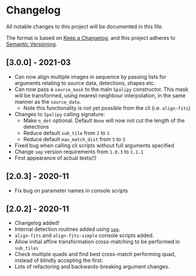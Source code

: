 # Changelog
All notable changes to this project will be documented in this file.

The format is based on [Keep a Changelog](https://keepachangelog.com/en/1.0.0/),
and this project adheres to [Semantic Versioning](https://semver.org/spec/v2.0.0.html).

## [3.0.0] - 2021-03
 - Can now align multiple images in sequence by passing lists for arguments relating to
   source data, detections, shapes etc.
 - Can now pass a `source_mask` to the main `Spalipy` constructor. This mask will be transformed, using
   nearest neighbour interpolation, in the same manner as the `source_data`.
   - Note this functionality is not yet possible from the cli (i.e. `align-fits`)
 - Changes to `Spalipy` calling signature:
   - Make `n_det` optional. Default `None` will now not cut the length of the detections
   - Reduce default `sub_tile` from `2` to `1`
   - Reduce default `max_match_dist` from `5` to `3`
 - Fixed bug when calling cli scripts without full arguments specified
 - Change `sep` version requirements from `1.0.3` to `1.1.1`
 - First appearance of actual tests(!)

## [2.0.3] - 2020-11

 - Fix bug on parameter names in console scripts
 
## [2.0.2] - 2020-11

 - Changelog added!
 - Internal detection routines added using [`sep`](https://github.com/kbarbary/sep).
 - `align-fits` and `align-fits-simple` console scripts added.
 - Allow initial affine transformation cross-matching to be performed in `sub_tiles`
 - Check multiple quads and find best cross-match performing quad, instead of blindly accepting the first.
 - Lots of refactoring and backwards-breaking argument changes.